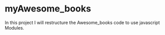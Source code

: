 # myAwesome_books
In this project I will restructure the Awesome_books code to use javascript Modules.
